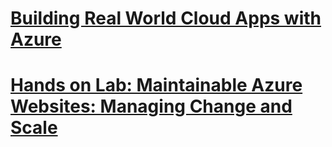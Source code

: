 # [Building Real World Cloud Apps with Azure](building-real-world-cloud-apps-with-windows-azure/toc.md)
# [Hands on Lab: Maintainable Azure Websites: Managing Change and Scale](maintainable-azure-websites-managing-change-and-scale.md)

